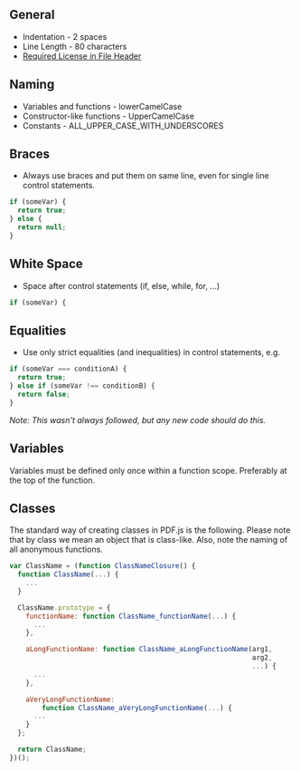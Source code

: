## General
* Indentation - 2 spaces
* Line Length - 80 characters
* [Required License in File Header](https://github.com/mozilla/pdf.js/wiki/License-Headers)

## Naming
* Variables and functions - lowerCamelCase
* Constructor-like functions - UpperCamelCase
* Constants - ALL_UPPER_CASE_WITH_UNDERSCORES

## Braces
* Always use braces and put them on same line, even for single line control statements.

```javascript
if (someVar) {
  return true;
} else {
  return null;
}
```

## White Space
* Space after control statements (if, else, while, for, ...)

```javascript
if (someVar) {
```

## Equalities
* Use only strict equalities (and inequalities) in control statements, e.g.

```javascript
if (someVar === conditionA) {
  return true;
} else if (someVar !== conditionB) {
  return false;
}
```

_Note: This wasn't always followed, but any new code should do this._

## Variables

Variables must be defined only once within a function scope. Preferably at the top of the function.

## Classes
The standard way of creating classes in PDF.js is the following. Please note that by class we mean an object that is class-like. Also, note the naming of all anonymous functions.

```javascript
var ClassName = (function ClassNameClosure() {
  function ClassName(...) {
    ...
  }

  ClassName.prototype = {
    functionName: function ClassName_functionName(...) {
      ...
    },

    aLongFunctionName: function ClassName_aLongFunctionName(arg1,
                                                            arg2,
                                                            ...) {
      ...
    },

    aVeryLongFunctionName: 
        function ClassName_aVeryLongFunctionName(...) {
      ...
    }
  };

  return ClassName;
})();
```